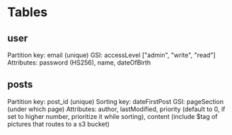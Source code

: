 # Tables

## user

Partition key: email (unique)
GSI: accessLevel ["admin", "write", "read"]
Attributes: password (HS256), name, dateOfBirth

## posts

Partition key: post_id (unique)
Sorting key: dateFirstPost
GSI: pageSection (under which page)
Attributes: author, lastModified,  priority (default to 0, if set to higher number, prioritize it while sorting), content (include $tag of pictures that routes to a s3 bucket)